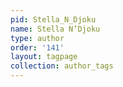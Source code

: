 ```yaml
---
pid: Stella_N_Djoku
name: Stella N’Djoku
type: author
order: '141'
layout: tagpage
collection: author_tags
---
```


